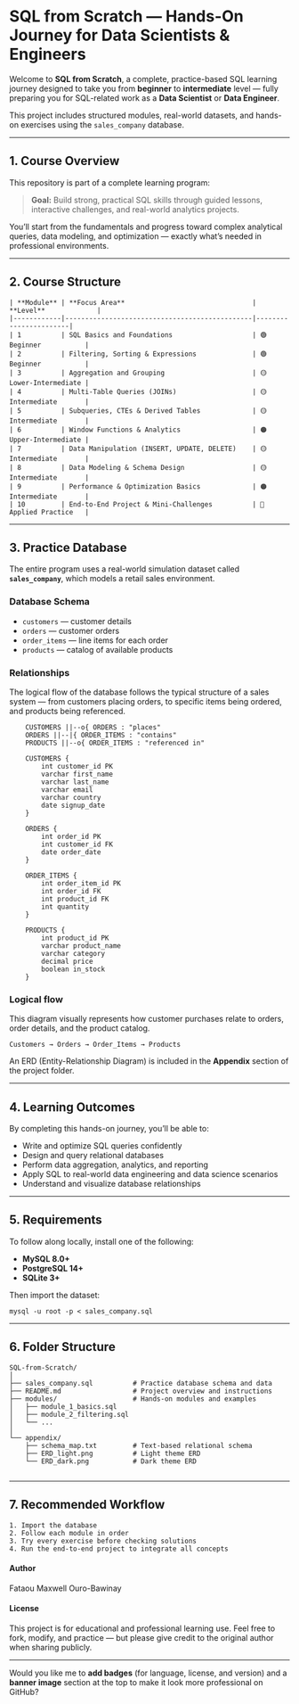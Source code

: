 
# SQL from Scratch — Hands-On Journey for Data Scientists & Engineers

Welcome to **SQL from Scratch**, a complete, practice-based SQL learning journey designed to take you from **beginner** to **intermediate** level — fully preparing you for SQL-related work as a **Data Scientist** or **Data Engineer**.

This project includes structured modules, real-world datasets, and hands-on exercises using the `sales_company` database.

---

## 1. Course Overview

This repository is part of a complete learning program:
> **Goal:** Build strong, practical SQL skills through guided lessons, interactive challenges, and real-world analytics projects.

You’ll start from the fundamentals and progress toward complex analytical queries, data modeling, and optimization — exactly what’s needed in professional environments.

---

## 2. Course Structure

```
| **Module** | **Focus Area**                                | **Level**             |
|------------|-----------------------------------------------|-----------------------|
| 1          | SQL Basics and Foundations                    | 🟢 Beginner           |
| 2          | Filtering, Sorting & Expressions              | 🟢 Beginner           |
| 3          | Aggregation and Grouping                      | 🟡 Lower-Intermediate |
| 4          | Multi-Table Queries (JOINs)                   | 🟡 Intermediate       |
| 5          | Subqueries, CTEs & Derived Tables             | 🟡 Intermediate       |
| 6          | Window Functions & Analytics                  | 🟠 Upper-Intermediate |
| 7          | Data Manipulation (INSERT, UPDATE, DELETE)    | 🟡 Intermediate       |
| 8          | Data Modeling & Schema Design                 | 🟡 Intermediate       |
| 9          | Performance & Optimization Basics             | 🟠 Intermediate       |
| 10         | End-to-End Project & Mini-Challenges          | 🔵 Applied Practice   |
```

---

## 3. Practice Database

The entire program uses a real-world simulation dataset called **`sales_company`**, which models a retail sales environment.

### **Database Schema**
- `customers` — customer details  
- `orders` — customer orders  
- `order_items` — line items for each order  
- `products` — catalog of available products  


### **Relationships**

The logical flow of the database follows the typical structure of a sales system — from customers placing orders, to specific items being ordered, and products being referenced.

```
    CUSTOMERS ||--o{ ORDERS : "places"
    ORDERS ||--|{ ORDER_ITEMS : "contains"
    PRODUCTS ||--o{ ORDER_ITEMS : "referenced in"
    
    CUSTOMERS {
        int customer_id PK
        varchar first_name
        varchar last_name
        varchar email
        varchar country
        date signup_date
    }
    
    ORDERS {
        int order_id PK
        int customer_id FK
        date order_date
    }
    
    ORDER_ITEMS {
        int order_item_id PK
        int order_id FK
        int product_id FK
        int quantity
    }
    
    PRODUCTS {
        int product_id PK
        varchar product_name
        varchar category
        decimal price
        boolean in_stock
    }
```

### Logical flow

This diagram visually represents how customer purchases relate to orders, order details, and the product catalog.

```
Customers → Orders → Order_Items → Products
```

An ERD (Entity-Relationship Diagram) is included in the **Appendix** section of the project folder.

---

## 4. Learning Outcomes

By completing this hands-on journey, you’ll be able to:

- Write and optimize SQL queries confidently  
- Design and query relational databases  
- Perform data aggregation, analytics, and reporting  
- Apply SQL to real-world data engineering and data science scenarios  
- Understand and visualize database relationships  

---

## 5. Requirements

To follow along locally, install one of the following:

- **MySQL 8.0+**
- **PostgreSQL 14+**
- **SQLite 3+**

Then import the dataset:

```
mysql -u root -p < sales_company.sql
```
---

## 6. Folder Structure

```
SQL-from-Scratch/
│
├── sales_company.sql          # Practice database schema and data
├── README.md                  # Project overview and instructions
├── modules/                   # Hands-on modules and examples
│   ├── module_1_basics.sql
│   ├── module_2_filtering.sql
│   └── ...
│
└── appendix/
    ├── schema_map.txt         # Text-based relational schema
    ├── ERD_light.png          # Light theme ERD
    └── ERD_dark.png           # Dark theme ERD
    
```

---

## 7. Recommended Workflow

```
1. Import the database
2. Follow each module in order
3. Try every exercise before checking solutions
4. Run the end-to-end project to integrate all concepts
```

#### Author

Fataou Maxwell Ouro-Bawinay

#### License

This project is for educational and professional learning use.
Feel free to fork, modify, and practice — but please give credit to the original author when sharing publicly.


---

Would you like me to **add badges** (for language, license, and version) and a **banner image** section at the top to make it look more professional on GitHub?
